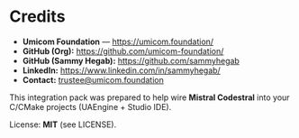# Credits

- **Umicom Foundation** — https://umicom.foundation/
- **GitHub (Org):** https://github.com/umicom-foundation/
- **GitHub (Sammy Hegab):** https://github.com/sammyhegab
- **LinkedIn:** https://www.linkedin.com/in/sammyhegab/
- **Contact:** trustee@umicom.foundation

This integration pack was prepared to help wire **Mistral Codestral** into your C/CMake projects (UAEngine + Studio IDE).

License: **MIT** (see LICENSE).